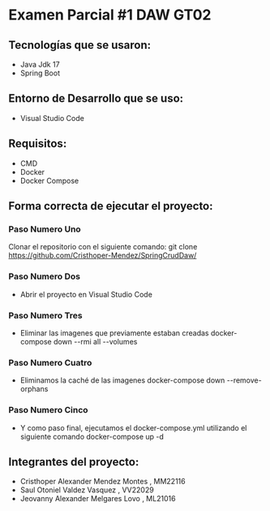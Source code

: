 # Examen Parcial #1 DAW GT02

## Tecnologías que se usaron:
- Java Jdk 17
- Spring Boot

## Entorno de Desarrollo que se uso:
- Visual Studio Code

## Requisitos:
- CMD
- Docker
- Docker Compose
 
## Forma correcta de ejecutar el proyecto:

### Paso Numero Uno
Clonar el repositorio con el siguiente comando:
git clone https://github.com/Cristhoper-Mendez/SpringCrudDaw/

### Paso Numero Dos
- Abrir el proyecto en Visual Studio Code

### Paso Numero Tres
- Eliminar las imagenes que previamente estaban creadas 
     docker-compose down --rmi all --volumes

### Paso Numero Cuatro
- Eliminamos la caché de las imagenes
     docker-compose down --remove-orphans

### Paso Numero Cinco
- Y como paso final, ejecutamos el docker-compose.yml utilizando el siguiente comando
     docker-compose up -d

## Integrantes del proyecto:
-   Cristhoper Alexander Mendez Montes , MM22116
- Saul Otoniel Valdez Vasquez  , VV22029
- Jeovanny Alexander Melgares Lovo , ML21016

